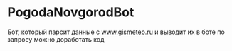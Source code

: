 # PogodaNovgorodBot
Бот, который парсит данные с www.gismeteo.ru и выводит их в боте по запросу
можно доработать код
